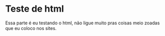 # Teste de html

Essa parte é eu testando o html, não ligue muito pras coisas meio zoadas que eu coloco nos sites.
